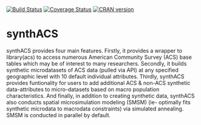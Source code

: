 [![Build Status](https://travis-ci.org/alexWhitworth/synthACS.svg?branch=master)](https://travis-ci.org/alexWhitworth/synthACS.svg?branch=master)
[![Coverage Status](https://coveralls.io/repos/github/alexWhitworth/synthACS/badge.svg?branch=master)](https://coveralls.io/github/alexWhitworth/synthACS?branch=master)
[![CRAN version](http://www.r-pkg.org/badges/version/synthACS)](https://cran.r-project.org/package=synthACS)

# synthACS

synthACS provides four main features. Firstly, it provides a wrapper
  to library(acs) to access numerous American Community Survey (ACS) base tables
  which may be of interest to many researchers. Secondly, it builds synthetic
  microdatasets of ACS data (pulled via API) at any specified geographic level with
  10 default individual attributes. Thirdly, synthACS provides funtionality for users
  to add additional ACS & non-ACS synthetic data-attributes to micro-datasets based on
  macro population characteristics. And finally, in addition to creating synthetic
  data, synthACS also conducts spatial microsimulation modeling (SMSM) (ie- optimally
  fits synthetic microdata to macrodata constraints) via simulated annealing.
  SMSM is conducted in parallel by default.
